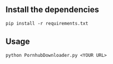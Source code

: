 ## Install the dependencies

```
pip install -r requirements.txt
```

## Usage

```
python PornhubDownloader.py <YOUR URL>
```
